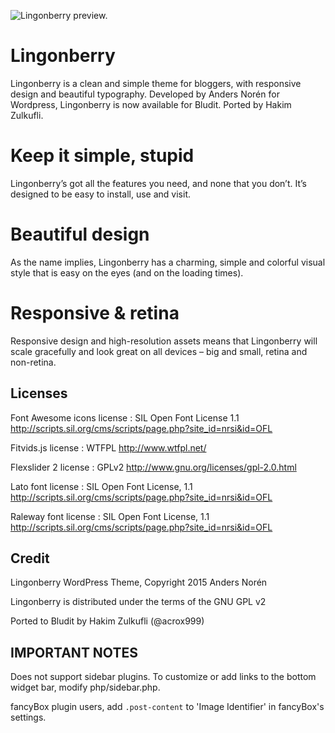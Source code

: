 ![Lingonberry preview.](https://raw.githubusercontent.com/acrox999/lingonberry/master/preview.png)


# Lingonberry
Lingonberry is a clean and simple theme for bloggers, with responsive design and beautiful typography.
Developed by Anders Norén for Wordpress, Lingonberry is now available for Bludit. Ported by Hakim Zulkufli.

# Keep it simple, stupid
Lingonberry’s got all the features you need, and none that you don’t. It’s designed to be easy to install, use and visit.

# Beautiful design
As the name implies, Lingonberry has a charming, simple and colorful visual style that is easy on the eyes (and on the loading times).

# Responsive & retina
Responsive design and high-resolution assets means that Lingonberry will scale gracefully and look great on all devices – big and small, retina and non-retina.

Licenses
--------
Font Awesome icons license : SIL Open Font License 1.1 http://scripts.sil.org/cms/scripts/page.php?site_id=nrsi&id=OFL

Fitvids.js license : WTFPL http://www.wtfpl.net/

Flexslider 2 license : GPLv2 http://www.gnu.org/licenses/gpl-2.0.html

Lato font license : SIL Open Font License, 1.1 http://scripts.sil.org/cms/scripts/page.php?site_id=nrsi&id=OFL

Raleway font license : SIL Open Font License, 1.1 http://scripts.sil.org/cms/scripts/page.php?site_id=nrsi&id=OFL

Credit
-------

Lingonberry WordPress Theme, Copyright 2015 Anders Norén

Lingonberry is distributed under the terms of the GNU GPL v2

Ported to Bludit by Hakim Zulkufli (@acrox999)

IMPORTANT NOTES
-------

Does not support sidebar plugins. To customize or add links to the bottom widget bar, modify php/sidebar.php.

fancyBox plugin users, add ```.post-content``` to 'Image Identifier' in fancyBox's settings.